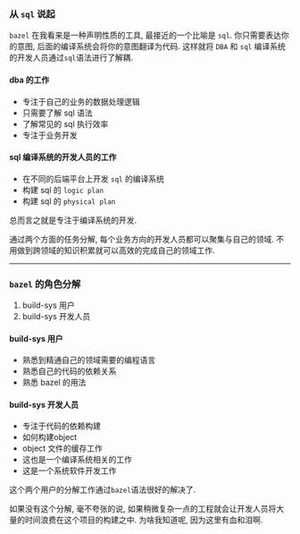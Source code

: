 ### 从 `sql` 说起
`bazel` 在我看来是一种声明性质的工具, 最接近的一个比喻是 `sql`. 你只需要表达你的意图, 后面的编译系统会将你的意图翻译为代码.
这样就将 `DBA` 和 `sql` 编译系统的开发人员通过`sql`语法进行了解耦.

#### dba 的工作
- 专注于自己的业务的数据处理逻辑
- 只需要了解 sql 语法
- 了解常见的 sql 执行效率
- 专注于业务开发

#### sql 编译系统的开发人员的工作
- 在不同的后端平台上开发 `sql` 的编译系统
- 构建 sql 的 `logic plan`
- 构建 sql 的 `physical plan`

总而言之就是专注于编译系统的开发.

通过两个方面的任务分解, 每个业务方向的开发人员都可以聚集与自己的领域. 不用做到跨领域的知识积累就可以高效的完成自己的领域工作.


---

### `bazel` 的角色分解
1. build-sys 用户
2. build-sys 开发人员

#### build-sys 用户
- 熟悉到精通自己的领域需要的编程语言
- 熟悉自己的代码的依赖关系
- 熟悉 bazel 的用法


#### build-sys 开发人员
- 专注于代码的依赖构建
- 如何构建object
- object 文件的缓存工作
- 这也是一个编译系统相关的工作
- 这是一个系统软件开发工作

这个两个用户的分解工作通过`bazel`语法很好的解决了. 

如果没有这个分解, 毫不夸张的说, 如果稍微复杂一点的工程就会让开发人员将大量的时间浪费在这个项目的构建之中. 为啥我知道呢, 因为这里有血和泪啊.
